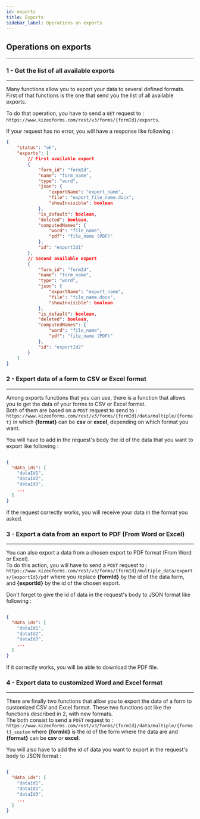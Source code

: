 ```yaml
---
id: exports
title: Exports
sidebar_label: Operations on exports
---
```


## Operations on exports

---

### 1 - Get the list of all available exports

---

Many functions allow you to export your data to several defined formats.
First of that functions is the one that send you the list of all available exports.

To do that operation, you have to send a `GET` request to : `https://www.kizeoforms.com/rest/v3/forms/{formId}/exports`.

If your request has no error, you will have a response like following :

```json
{
    "status": "ok",
    "exports": [
        // First available export
        {
            "form_id": "formId",
            "name": "form_name",
            "type": "word",
            "json": {
                "exportName": "export_name",
                "file": "export_file_name.docx",
                "showInvisible": boolean
            },
            "is_default": boolean,
            "deleted": boolean,
            "computedNames": {
                "word": "file_name",
                "pdf": "file_name (PDF)"
            },
            "id": "exportId1"
        },
        // Second available export
        {
            "form_id": "formId",
            "name": "form_name",
            "type": "word",
            "json": {
                "exportName": "export_name",
                "file": "file_name.docx",
                "showInvisible": boolean
            },
            "is_default": boolean,
            "deleted": boolean,
            "computedNames": {
                "word": "file_name",
                "pdf": "file_name (PDF)"
            },
            "id": "exportId2"
        }
    ]
}
```

### 2 - Export data of a form to CSV or Excel format

---

Among exports functions that you can use, there is a function that allows you to get the data of your forms to CSV or Excel format.  
Both of them are based on a `POST` request to send to : `https://www.kizeoforms.com/rest/v3/forms/{formId}/data/multiple/{format}` in which **{format}** can be **csv** or **excel**, depending on which format you want.

You will have to add in the request's body the id of the data that you want to export like following :

```json

{
  "data_ids": [
    "dataId1",
    "dataId2",
    "dataId3",
    ...
  ]
}

```

If the request correctly works, you will receive your data in the format you asked.

### 3 - Export a data from an export to PDF (From Word or Excel)

---

You can also export a data from a chosen export to PDF format (From Word or Excel).  
To do this action, you will have to send a `POST` request to : `https://www.kizeoforms.com/rest/v3/forms/{formId}/multiple_data/exports/{exportId}/pdf` where you replace **{formId}** by the id of the data form, and **{exportId}** by the id of the chosen export.

Don't forget to give the id of data in the request's body to JSON format like following :

```json

{
  "data_ids": [
    "dataId1",
    "dataId2",
    "dataId3",
    ...
  ]
}

```

If it correctly works, you will be able to download the PDF file.

### 4 - Export data to customized Word and Excel format</a>

---

There are finally two functions that allow you to export the data of a form to customized CSV and Excel format.
These two functions act like the functions described in 2, with new formats.  
The both consist to send a `POST` request to : `https://www.kizeoforms.com/rest/v3/forms/{formId}/data/multiple/{format}_custom` where **{formId}** is the id of the form where the data are and **{format}** can be **csv** or **excel**.

You will also have to add the id of data you want to export in the request's body to JSON format :

```json

{
  "data_ids": [
    "dataId1",
    "dataId2",
    "dataId3",
    ...
  ]
}

```
